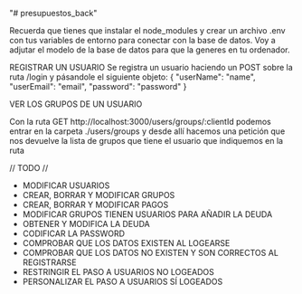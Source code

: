 "# presupuestos_back" 

Recuerda que tienes que instalar el node_modules y crear un archivo .env con tus variables de entorno para conectar con la base de datos. Voy a adjutar el modelo de la base de datos para que la generes en tu ordenador.


REGISTRAR UN USUARIO
Se registra un usuario haciendo un POST sobre la ruta /login y pásandole el siguiente objeto:
{
    "userName": "name",
    "userEmail": "email",
    "password": "password"
}

VER LOS GRUPOS DE UN USUARIO

Con la ruta GET http://localhost:3000/users/groups/:clientId podemos entrar en la carpeta ./users/groups y desde allí hacemos una petición que nos devuelve la lista de grupos que tiene el usuario que indiquemos en la ruta

// TODO //

- MODIFICAR USUARIOS
- CREAR, BORRAR Y MODIFICAR GRUPOS
- CREAR, BORRAR Y MODIFICAR PAGOS
- MODIFICAR GRUPOS TIENEN USUARIOS PARA AÑADIR LA DEUDA
- OBTENER Y MODIFICA LA DEUDA
- CODIFICAR LA PASSWORD
- COMPROBAR QUE LOS DATOS EXISTEN AL LOGEARSE
- COMPROBAR QUE LOS DATOS NO EXISTEN Y SON CORRECTOS AL REGISTRARSE
- RESTRINGIR EL PASO A USUARIOS NO LOGEADOS
- PERSONALIZAR EL PASO A USUARIOS SÍ LOGEADOS
